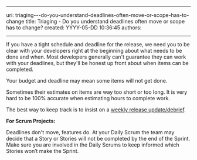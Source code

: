 

---
uri: triaging---do-you-understand-deadlines-often-move-or-scope-has-to-change
title: Triaging - Do you understand deadlines often move or scope has to change?
created: YYYY-05-DD 10:36:45
authors:

---




<span class='intro'> If you have a tight schedule and deadline for the release, we need you to be clear with your developers right at the beginning about what needs to be done and when. Most developers generally can't guarantee they can work with your deadlines, but they'll be honest up front about when items can be completed.  </span>

<p>Your budget and deadline may mean some items will not get done.</p>
<p>Sometimes their estimates on items are way too short or too long. It is very hard to be 100% accurate when estimating hours to complete work. </p>
<p>The best way to keep track is to insist on a <a href="/management-do-you-have-a-＂release-update-debrief-meeting＂-on-a-weekly-basis">weekly release update/debrief</a>.</p>
<div class="scrum-GreyBox">
<p><strong>For Scrum Projects&#58;</strong></p>
<p>Deadlines don't move, features do. At your Daily Scrum the team may decide that a Story or Stories will not be completed by the end of the Sprint. Make sure you are involved in the Daily Scrums to keep informed which Stories won’t make the Sprint.</p>
</div>



